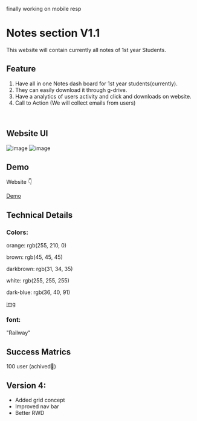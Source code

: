 finally working on mobile resp

# Notes section V1.1

  This website will contain currently all notes of 1st year Students.



## Feature

1. Have all in one Notes dash board for 1st year students(currently).
2. They can easily download it through g-drive.
3. Have a analytics of users activity and click and downloads on website.
4. Call to Action (We will collect emails from users)



&nbsp;
## Website UI

![image](https://github.com/mohdfaizan5/eduhub/assets/79694828/a3c43d69-c2eb-473d-82a9-00746ccf2a08)
![image](https://github.com/mohdfaizan5/eduhub/assets/79694828/035ad788-4d63-4d44-b00f-ffc229f8d05d)



## Demo

Website 👇

[Demo](https://mohdfaizan5.github.io/eduhub/)


## Technical Details

### Colors:

orange:    rgb(255, 210, 0)

brown:      rgb(45, 45, 45)

darkbrown:  rgb(31, 34, 35) 

white:      rgb(255, 255, 255)

dark-blue:  rgb(36, 40, 91)

[img](/assets/color-pallete.PNG)

### font:
"Railway"

## Success Matrics
100 user (achived🎯)



## Version 4:

- Added grid concept
- Improved nav bar 
- Better RWD
